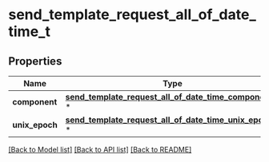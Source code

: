 # send_template_request_all_of_date_time_t

## Properties
Name | Type | Description | Notes
------------ | ------------- | ------------- | -------------
**component** | [**send_template_request_all_of_date_time_component_t**](send_template_request_all_of_date_time_component.md) \* |  | [optional] 
**unix_epoch** | [**send_template_request_all_of_date_time_unix_epoch_t**](send_template_request_all_of_date_time_unix_epoch.md) \* |  | [optional] 

[[Back to Model list]](../README.md#documentation-for-models) [[Back to API list]](../README.md#documentation-for-api-endpoints) [[Back to README]](../README.md)


